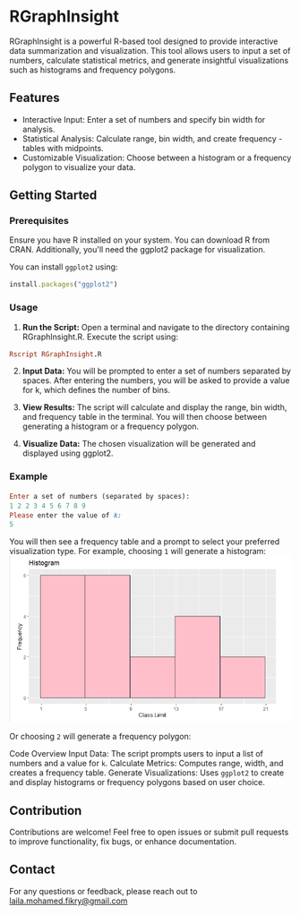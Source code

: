 # RGraphInsight
RGraphInsight is a powerful R-based tool designed to provide interactive data summarization and visualization. This tool allows users to input a set of numbers, calculate statistical metrics, and generate insightful visualizations such as histograms and frequency polygons.

## Features

- Interactive Input: Enter a set of numbers and specify bin width for 
  analysis.
- Statistical Analysis: Calculate range, bin width, and create frequency -tables with midpoints.
- Customizable Visualization: Choose between a histogram or a frequency polygon to visualize your data.
  
## Getting Started

### Prerequisites
Ensure you have R installed on your system. You can download R from CRAN. Additionally, you'll need the ggplot2 package for visualization.

You can install ``ggplot2`` using:
```ruby
install.packages("ggplot2")
```
### Usage
1. **Run the Script:** Open a terminal and navigate to the directory containing RGraphInsight.R. Execute the script using:
```ruby
Rscript RGraphInsight.R
```
2. **Input Data:** You will be prompted to enter a set of numbers separated by spaces. After entering the numbers, you will be asked to provide a value for k, which defines the number of bins.

3. **View Results:** The script will calculate and display the range, bin width, and frequency table in the terminal. You will then choose between generating a histogram or a frequency polygon.

4. **Visualize Data:** The chosen visualization will be generated and displayed using ggplot2.

### Example
```ruby
Enter a set of numbers (separated by spaces): 
1 2 2 3 4 5 6 7 8 9
Please enter the value of k: 
5
```
You will then see a frequency table and a prompt to select your preferred visualization type. For example, choosing ``1`` will generate a histogram:
![histogram example](https://github.com/laila2005/RGraphInsight/blob/main/Screenshot_12.png?raw=true)

Or choosing ``2`` will generate a frequency polygon:


Code Overview
Input Data: The script prompts users to input a list of numbers and a value for ``k``.
Calculate Metrics: Computes range, width, and creates a frequency table.
Generate Visualizations: Uses ``ggplot2`` to create and display histograms or frequency polygons based on user choice.

## Contribution
Contributions are welcome! Feel free to open issues or submit pull requests to improve functionality, fix bugs, or enhance documentation.

## Contact
For any questions or feedback, please reach out to laila.mohamed.fikry@gmail.com
